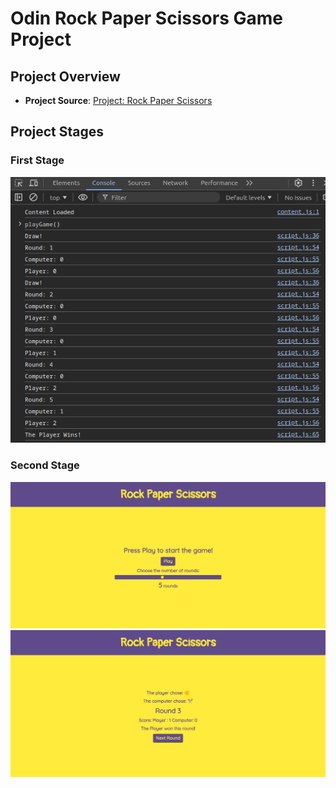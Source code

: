 # Odin Rock Paper Scissors Game Project

## Project Overview
- **Project Source**: [Project: Rock Paper Scissors](https://www.theodinproject.com/lessons/foundations-rock-paper-scissors)

## Project Stages

### First Stage
![Console Game](/assets/console-sample.png)

### Second Stage
![Main Page](/assets/main_page.png)
![Game Page](/assets/game.png)
